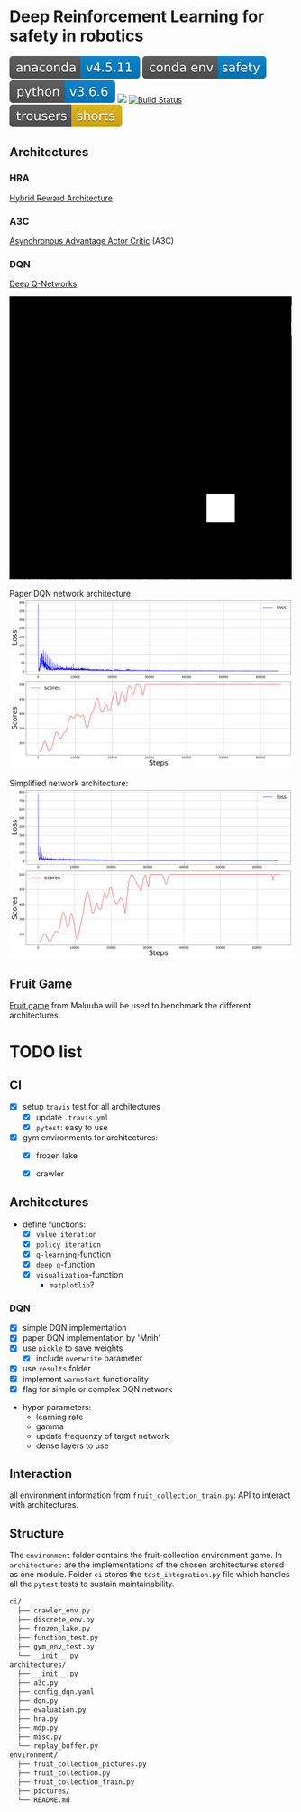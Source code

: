 # Deep Reinforcement Learning for safety in robotics
![](badges/anaconda-v4.5.11-blue.svg)
![](badges/conda_env-safety-blue.svg)
![](badges/python-v3.6.6-blue.svg)
![](badges/Ubuntu-16.04.svg)
[![Build Status](https://travis-ci.com/ipa-mae-ma/safety.svg?branch=master)](https://travis-ci.com/ipa-mae-ma/safety)
![](badges/trousers-shorts-yellow.svg)

## Architectures
### HRA
[Hybrid Reward Architecture](http://arxiv.org/abs/1706.04208)

### A3C
[Asynchronous Advantage Actor Critic](http://arxiv.org/abs/1602.01783) (A3C)

### DQN
[Deep Q-Networks](https://www.nature.com/articles/nature14236.pdf)

![DQN](badges/DQN_game.gif)

Paper DQN network architecture:
![Conv2D](badges/lr2_5e-05-g0_85Conv2D.jpg)

Simplified network architecture:
![Simple](badges/lr2_5e-05-g0_85-u250.jpg)

## Fruit Game
[Fruit game](https://github.com/Maluuba/hra) from Maluuba will be used to benchmark the different architectures.

# TODO list

## CI
- [x] setup `travis` test for all architectures
  - [x] update `.travis.yml`
  - [x] `pytest`: easy to use

- [x] gym environments for architectures:
  - [x] frozen lake
  - [x] crawler


## Architectures
- define functions:
  - [x] `value iteration`
  - [x] `policy iteration`
  - [x] `q-learning`-function
  - [x] `deep q`-function
  - [x] `visualization`-function
    - `matplotlib`?

### DQN

- [x] simple DQN implementation
- [x] paper DQN implementation by 'Mnih'
- [x] use `pickle` to save weights
  - [x] include `overwrite` parameter
- [x] use `results` folder
- [x] implement `warmstart` functionality
- [x] flag for simple or complex DQN network

- hyper parameters:
  - learning rate
  - gamma
  - update frequenzy of target network
  - dense layers to use

## Interaction
all environment information from `fruit_collection_train.py`: API to interact with architectures.

## Structure
The `environment` folder contains the fruit-collection environment game. In `architectures` are the implementations of the chosen architectures stored as one module.
Folder `ci` stores the `test_integration.py` file which handles all the `pytest` tests to sustain maintainability.

```text
ci/
  ├── crawler_env.py
  ├── discrete_env.py
  ├── frozen_lake.py
  ├── function_test.py
  ├── gym_env_test.py
  └── __init__.py
architectures/
  ├── __init__.py
  ├── a3c.py
  ├── config_dqn.yaml
  ├── dqn.py
  ├── evaluation.py
  ├── hra.py
  ├── mdp.py
  ├── misc.py
  └── replay_buffer.py
environment/
  ├── fruit_collection_pictures.py
  ├── fruit_collection.py
  ├── fruit_collection_train.py
  ├── pictures/
  └── README.md
```
